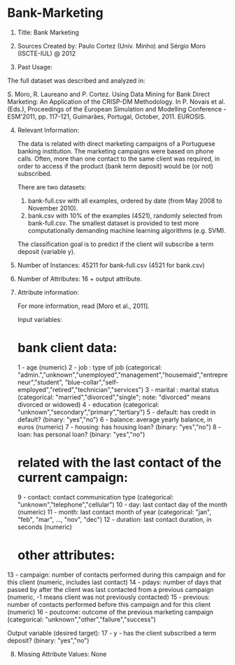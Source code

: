 # Bank-Marketing
 

1. Title: Bank Marketing

2. Sources
   Created by: Paulo Cortez (Univ. Minho) and Sérgio Moro (ISCTE-IUL) @ 2012
   
3. Past Usage:

  The full dataset was described and analyzed in:

  S. Moro, R. Laureano and P. Cortez. Using Data Mining for Bank Direct Marketing: An Application of the CRISP-DM Methodology. 
  In P. Novais et al. (Eds.), Proceedings of the European Simulation and Modelling Conference - ESM'2011, pp. 117-121, Guimarães, 
  Portugal, October, 2011. EUROSIS.

4. Relevant Information:

   The data is related with direct marketing campaigns of a Portuguese banking institution. 
   The marketing campaigns were based on phone calls. Often, more than one contact to the same client was required, 
   in order to access if the product (bank term deposit) would be (or not) subscribed. 

   There are two datasets: 
      1) bank-full.csv with all examples, ordered by date (from May 2008 to November 2010).
      2) bank.csv with 10% of the examples (4521), randomly selected from bank-full.csv.
   The smallest dataset is provided to test more computationally demanding machine learning algorithms (e.g. SVM).

   The classification goal is to predict if the client will subscribe a term deposit (variable y).

5. Number of Instances: 45211 for bank-full.csv (4521 for bank.csv)

6. Number of Attributes: 16 + output attribute.

7. Attribute information:

   For more information, read [Moro et al., 2011].

   Input variables:
   # bank client data:
   1 - age (numeric)
   2 - job : type of job (categorical: "admin.","unknown","unemployed","management","housemaid","entrepreneur","student",
                                       "blue-collar","self-employed","retired","technician","services") 
   3 - marital : marital status (categorical: "married","divorced","single"; note: "divorced" means divorced or widowed)
   4 - education (categorical: "unknown","secondary","primary","tertiary")
   5 - default: has credit in default? (binary: "yes","no")
   6 - balance: average yearly balance, in euros (numeric) 
   7 - housing: has housing loan? (binary: "yes","no")
   8 - loan: has personal loan? (binary: "yes","no")
   # related with the last contact of the current campaign:
   9 - contact: contact communication type (categorical: "unknown","telephone","cellular") 
  10 - day: last contact day of the month (numeric)
  11 - month: last contact month of year (categorical: "jan", "feb", "mar", ..., "nov", "dec")
  12 - duration: last contact duration, in seconds (numeric)
   # other attributes:
  13 - campaign: number of contacts performed during this campaign and for this client (numeric, includes last contact)
  14 - pdays: number of days that passed by after the client was last contacted from a previous campaign (numeric, -1 means client was not previously contacted)
  15 - previous: number of contacts performed before this campaign and for this client (numeric)
  16 - poutcome: outcome of the previous marketing campaign (categorical: "unknown","other","failure","success")

  Output variable (desired target):
  17 - y - has the client subscribed a term deposit? (binary: "yes","no")

8. Missing Attribute Values: None

